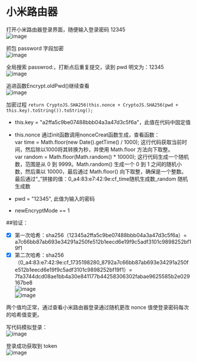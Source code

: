 # 小米路由器  
打开小米路由器登录界面，随便输入登录密码 12345  
![image](https://github.com/user-attachments/assets/ec1d7241-4f2b-4a14-99da-fe29f9f87483)

抓包 password 字段加密  
![image](https://github.com/user-attachments/assets/490b9136-a4e7-4681-a59f-7c9dcd43360b)

全局搜索 passwrod:，打断点后重复提交，读到 pwd 明文为：12345  
![image](https://github.com/user-attachments/assets/e49156e0-fffe-42bd-85a9-fd42d9001da6)

追进函数Encrypt.oldPwd()继续查看  
![image](https://github.com/user-attachments/assets/43480f6c-4cb6-4f31-bddd-ff867660a279)

加密过程 ``return CryptoJS.SHA256(this.nonce + CryptoJS.SHA256(pwd + this.key).toString()).toString();``

- this.key = "a2ffa5c9be07488bbb04a3a47d3c5f6a"，此值在代码中固定值  

- this.nonce 通过init函数调用nonceCreat函数生成，查看函数：  
var time = Math.floor(new Date().getTime() / 1000); 这行代码获取当前时间，然后除以1000将其转换为秒，并使用 Math.floor 方法向下取整。  
var random = Math.floor(Math.random() * 10000); 这行代码生成一个随机数，范围是从 0 到 9999。Math.random() 生成一个 0 到 1 之间的随机小数，然后乘以 10000，最后通过 Math.floor() 向下取整，确保是一个整数。  
最后通过“_”拼接的值：0_a4:83:e7:42:9e:cf_time随机生成数_random 随机生成数  

- pwd = "12345", 此值为输入的密码  

- newEncryptMode == 1  

##验证：   
- [x] 第一次哈希：sha256（12345a2ffa5c9be07488bbb04a3a47d3c5f6a）= a7c66bb87ab693e34291a250fe512b1eecd6e19f9c5adf3101c9898252bf19f1  
- [x] 第二次哈希：sha256（0_a4:83:e7:42:9e:cf_1735198280_8792a7c66bb87ab693e34291a250fe512b1eecd6e19f9c5adf3101c9898252bf19f1）= 7fa3744dcd08ae1bb4a30e841177b44258306302fabae9625585b2e029167be8  
![image](https://github.com/user-attachments/assets/11aea777-6b21-4b3a-b7ca-d691be673b45)  
![image](https://github.com/user-attachments/assets/25681fb3-b757-48af-9ba2-7624d44eba3d)  

两个值均正常，通过查看小米路由器登录通过随机更改 nonce 值使登录密码每次的哈希值变更。  

写代码模拟登录：  
![image](https://github.com/user-attachments/assets/3b92f21e-ea6a-4216-871a-d57ee94fe9dd)  

登录成功获取到 token  
![image](https://github.com/user-attachments/assets/9a035dc0-60d8-467f-8953-e02a0e92b721)

